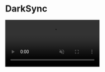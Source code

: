 # DarkSync



<video class="intro__media-video" src="./1.mp4" autoplay muted playsinline loop></video>
